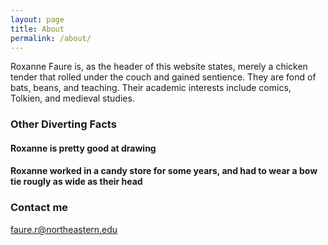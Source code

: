 ```yaml
---
layout: page
title: About
permalink: /about/
---
```


Roxanne Faure is, as the header of this website states, merely a chicken tender that rolled under the couch and gained sentience. They are fond of bats, beans, and teaching. Their academic interests include comics, Tolkien, and medieval studies.

### Other Diverting Facts

#### Roxanne is pretty good at drawing
#### Roxanne worked in a candy store for some years, and had to wear a bow tie rougly as wide as their head

### Contact me

[faure.r@northeastern.edu](mailto:faure.r@northeastern.edu)
